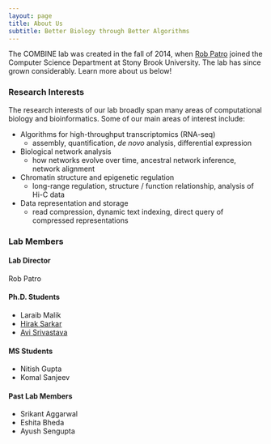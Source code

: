```yaml
---
layout: page
title: About Us 
subtitle: Better Biology through Better Algorithms 
---
```


The COMBINE lab was created in the fall of 2014, when [Rob Patro](http://www.robpatro.com) joined the Computer Science Department at Stony Brook University.  The lab has since grown considerably.  Learn more about us below!

### Research Interests

The research interests of our lab broadly span many areas of computational biology and bioinformatics.  Some of our main areas of interest include:

  * Algorithms for high-throughput transcriptomics (RNA-seq)
    * assembly, quantification, *de novo* analysis, differential expression
  * Biological network analysis 
    * how networks evolve over time, ancestral network inference, network alignment
  * Chromatin structure and epigenetic regulation
    * long-range regulation, structure / function relationship, analysis of Hi-C data
  * Data representation and storage
    * read compression, dynamic text indexing, direct query of compressed representations
  
### Lab Members 

#### Lab Director
Rob Patro

#### Ph.D. Students
 * Laraib Malik
 * [Hirak Sarkar](https://sites.google.com/a/cs.stonybrook.edu/hirak/)
 * [Avi Srivastava](http://keyavi.github.io/)

#### MS Students
 * Nitish Gupta
 * Komal Sanjeev

#### Past Lab Members
 * Srikant Aggarwal
 * Eshita Bheda
 * Ayush Sengupta
